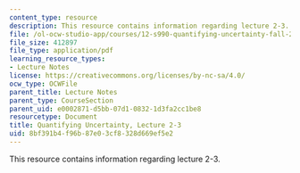 ```yaml
---
content_type: resource
description: This resource contains information regarding lecture 2-3.
file: /ol-ocw-studio-app/courses/12-s990-quantifying-uncertainty-fall-2012/8bf391b4f96b87e03cf8328d669ef5e2_MIT12_S990F12_lec2-3.pdf
file_size: 412897
file_type: application/pdf
learning_resource_types:
- Lecture Notes
license: https://creativecommons.org/licenses/by-nc-sa/4.0/
ocw_type: OCWFile
parent_title: Lecture Notes
parent_type: CourseSection
parent_uid: e0002871-d5bb-07d1-0832-1d3fa2cc1be8
resourcetype: Document
title: Quantifying Uncertainty, Lecture 2-3
uid: 8bf391b4-f96b-87e0-3cf8-328d669ef5e2
---
```

This resource contains information regarding lecture 2-3.